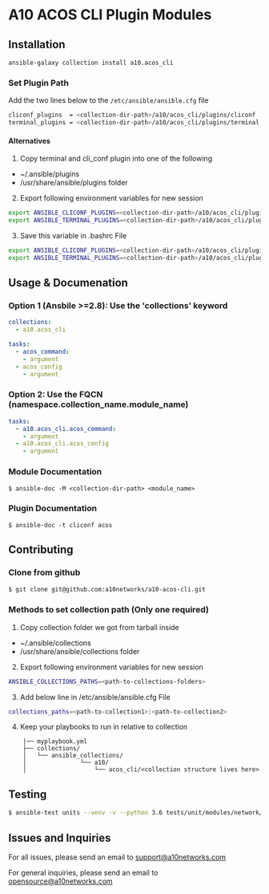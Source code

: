 # A10 ACOS CLI Plugin Modules

## Installation 

`ansible-galaxy collection install a10.acos_cli ` 

### Set Plugin Path 

Add the two lines below to the `/etc/ansible/ansible.cfg` file

```bash
cliconf_plugins  = <collection-dir-path>/a10/acos_cli/plugins/cliconf
terminal_plugins = <collection-dir-path>/a10/acos_cli/plugins/terminal
```

#### Alternatives

1. Copy terminal and cli_conf plugin into one of the following
  * ~/.ansible/plugins
  * /usr/share/ansible/plugins folder

2. Export following environment variables for new session

```bash
export ANSIBLE_CLICONF_PLUGINS=<collection-dir-path>/a10/acos_cli/plugins/cliconf
export ANSIBLE_TERMINAL_PLUGINS=<collection-dir-path>/a10/acos_cli/plugins/terminal
```
	
3. Save this variable in .bashrc File 

```bash
export ANSIBLE_CLICONF_PLUGINS=<collection-dir-path>/a10/acos_cli/plugins/cliconf
export ANSIBLE_TERMINAL_PLUGINS=<collection-dir-path>/a10/acos_cli/plugins/terminal
```

## Usage & Documenation

### Option 1 (Ansbile >=2.8):  Use the 'collections' keyword

```yaml
collections:
  - a10.acos_cli

tasks:
  - acos_command:
    - argument
  - acos_config
    - argument
```

### Option 2: Use the FQCN (namespace.collection_name.module_name)

```yaml
tasks:
  - a10.acos_cli.acos_command:
    - argument
  - a10.acos_cli.acos_config
    - argument
```

### Module Documentation

```
$ ansible-doc -M <collection-dir-path> <module_name>
```

### Plugin Documentation

```
$ ansible-doc -t cliconf acos 
```

## Contributing

### Clone from github

```bash
$ git clone git@github.com:a10networks/a10-acos-cli.git
```

### Methods to set collection path (Only one required) 

1. Copy collection folder we got from tarball inside 
  * ~/.ansible/collections 
  * /usr/share/ansible/collections folder 
	
2. Export following environment variables for new session

```bash
ANSIBLE_COLLECTIONS_PATHS=<path-to-collections-folders>
```
	
3. Add below line in /etc/ansible/ansible.cfg File 

```bash	
collections_paths=<path-to-collection1>:<path-to-collection2>
```

4. Keep your playbooks to run in relative to collection 

```
	|── myplaybook.yml
	├── collections/
	│   └── ansible_collections/
	│               └── a10/
	│                   └── acos_cli/<collection structure lives here>
```

## Testing

```bash
$ ansible-test units --venv -v --python 3.6 tests/unit/modules/network/a10/test_acos*.py 
```

## Issues and Inquiries
For all issues, please send an email to support@a10networks.com 

For general inquiries, please send an email to opensource@a10networks.com
